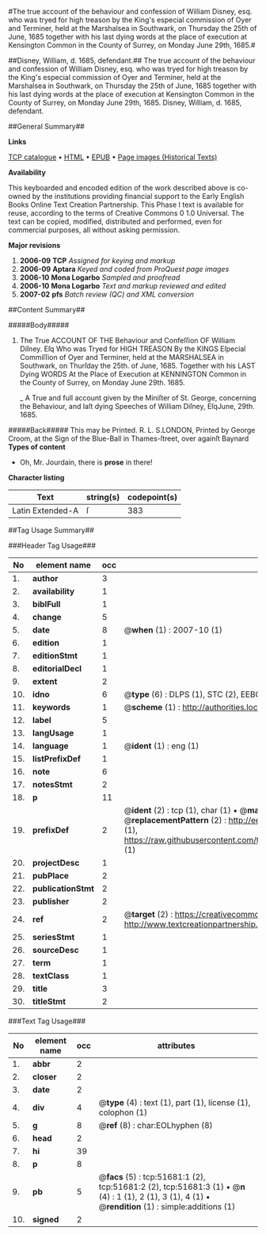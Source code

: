 #The true account of the behaviour and confession of William Disney, esq. who was tryed for high treason by the King's especial commission of Oyer and Terminer, held at the Marshalsea in Southwark, on Thursday the 25th of June, 1685 together with his last dying words at the place of execution at Kensington Common in the County of Surrey, on Monday June 29th, 1685.#

##Disney, William, d. 1685, defendant.##
The true account of the behaviour and confession of William Disney, esq. who was tryed for high treason by the King's especial commission of Oyer and Terminer, held at the Marshalsea in Southwark, on Thursday the 25th of June, 1685 together with his last dying words at the place of execution at Kensington Common in the County of Surrey, on Monday June 29th, 1685.
Disney, William, d. 1685, defendant.

##General Summary##

**Links**

[TCP catalogue](http://www.ota.ox.ac.uk/tcp/)  • 
[HTML](http://tei.it.ox.ac.uk/tcp/Texts-HTML/free/A63/A63297.html)  • 
[EPUB](http://tei.it.ox.ac.uk/tcp/Texts-EPUB/free/A63/A63297.epub) • 
[Page images (Historical Texts)](https://data.historicaltexts.jisc.ac.uk/view?pubId=eebo-11965023e&pageId=eebo-11965023e-51681-1)

**Availability**

This keyboarded and encoded edition of the
	       work described above is co-owned by the institutions
	       providing financial support to the Early English Books
	       Online Text Creation Partnership. This Phase I text is
	       available for reuse, according to the terms of Creative
	       Commons 0 1.0 Universal. The text can be copied,
	       modified, distributed and performed, even for
	       commercial purposes, all without asking permission.

**Major revisions**

1. __2006-09__ __TCP__ *Assigned for keying and markup*
1. __2006-09__ __Aptara__ *Keyed and coded from ProQuest page images*
1. __2006-10__ __Mona Logarbo__ *Sampled and proofread*
1. __2006-10__ __Mona Logarbo__ *Text and markup reviewed and edited*
1. __2007-02__ __pfs__ *Batch review (QC) and XML conversion*

##Content Summary##

#####Body#####

1. The True ACCOUNT
OF THE
Behaviour and Confeſſion
OF
William Diſney. Eſq
Who was Tryed for
HIGH TREASON
By the KINGS Eſpecial Commiſſion of Oyer and
Terminer, held at the MARSHALSEA in Southwark,
on Thurſday the 25th. of June, 1685.
Together with his
LAST Dying WORDS
At the Place of Execution at KENNINGTON Common
in the County of Surrey, on Monday June 29th. 1685.

    _ A True and full account given by the Miniſter of
St. George, concerning the Behaviour, and laſt dying
Speeches of William Diſney, EſqJune, 29th. 1685.

#####Back#####
This may be Printed. R. L. S.LONDON,
Printed by George Croom, at the Sign of the Blue-Ball in Thames-ſtreet,
over againſt Baynard
**Types of content**

  * Oh, Mr. Jourdain, there is **prose** in there!

**Character listing**


|Text|string(s)|codepoint(s)|
|---|---|---|
|Latin Extended-A|ſ|383|

##Tag Usage Summary##

###Header Tag Usage###

|No|element name|occ|attributes|
|---|---|---|---|
|1.|__author__|3||
|2.|__availability__|1||
|3.|__biblFull__|1||
|4.|__change__|5||
|5.|__date__|8| @__when__ (1) : 2007-10 (1)|
|6.|__edition__|1||
|7.|__editionStmt__|1||
|8.|__editorialDecl__|1||
|9.|__extent__|2||
|10.|__idno__|6| @__type__ (6) : DLPS (1), STC (2), EEBO-CITATION (1), OCLC (1), VID (1)|
|11.|__keywords__|1| @__scheme__ (1) : http://authorities.loc.gov/ (1)|
|12.|__label__|5||
|13.|__langUsage__|1||
|14.|__language__|1| @__ident__ (1) : eng (1)|
|15.|__listPrefixDef__|1||
|16.|__note__|6||
|17.|__notesStmt__|2||
|18.|__p__|11||
|19.|__prefixDef__|2| @__ident__ (2) : tcp (1), char (1)  •  @__matchPattern__ (2) : ([0-9\-]+):([0-9IVX]+) (1), (.+) (1)  •  @__replacementPattern__ (2) : http://eebo.chadwyck.com/downloadtiff?vid=$1&page=$2 (1), https://raw.githubusercontent.com/textcreationpartnership/Texts/master/tcpchars.xml#$1 (1)|
|20.|__projectDesc__|1||
|21.|__pubPlace__|2||
|22.|__publicationStmt__|2||
|23.|__publisher__|2||
|24.|__ref__|2| @__target__ (2) : https://creativecommons.org/publicdomain/zero/1.0/ (1), http://www.textcreationpartnership.org/docs/. (1)|
|25.|__seriesStmt__|1||
|26.|__sourceDesc__|1||
|27.|__term__|1||
|28.|__textClass__|1||
|29.|__title__|3||
|30.|__titleStmt__|2||


###Text Tag Usage###

|No|element name|occ|attributes|
|---|---|---|---|
|1.|__abbr__|2||
|2.|__closer__|2||
|3.|__date__|2||
|4.|__div__|4| @__type__ (4) : text (1), part (1), license (1), colophon (1)|
|5.|__g__|8| @__ref__ (8) : char:EOLhyphen (8)|
|6.|__head__|2||
|7.|__hi__|39||
|8.|__p__|8||
|9.|__pb__|5| @__facs__ (5) : tcp:51681:1 (2), tcp:51681:2 (2), tcp:51681:3 (1)  •  @__n__ (4) : 1 (1), 2 (1), 3 (1), 4 (1)  •  @__rendition__ (1) : simple:additions (1)|
|10.|__signed__|2||
